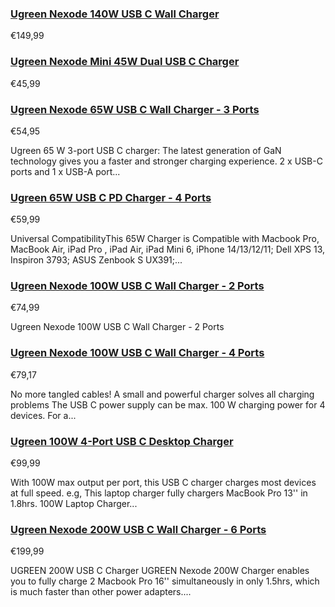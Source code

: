 ### [Ugreen Nexode 140W USB C Wall Charger](https://eu.ugreen.com/products/ugreen-nexode-140w-usb-c-wall-charger) ###

€149,99

### [Ugreen Nexode Mini 45W Dual USB C Charger](https://eu.ugreen.com/products/ugreen-nexode-mini-45w-dual-usb-c-charger) ###

€45,99

### [Ugreen Nexode 65W USB C Wall Charger - 3 Ports](https://eu.ugreen.com/products/ugreen-nexode-65w-usb-c-wall-charger-3-ports) ###

€54,95

Ugreen 65 W 3-port USB C charger: The latest generation of GaN technology gives you a faster and stronger charging experience. 2 x USB-C ports and 1 x USB-A port...

### [Ugreen 65W USB C PD Charger - 4 Ports](https://eu.ugreen.com/products/ugreen-65w-usb-c-pd-charger-4-ports) ###

€59,99

Universal CompatibilityThis 65W Charger is Compatible with Macbook Pro, MacBook Air, iPad Pro , iPad Air, iPad Mini 6, iPhone 14/13/12/11; Dell XPS 13, Inspiron 3793; ASUS Zenbook S UX391;...

### [Ugreen Nexode 100W USB C Wall Charger - 2 Ports](https://eu.ugreen.com/products/ugreen-nexode-100w-usb-c-wall-charger-2-ports) ###

€74,99

Ugreen Nexode 100W USB C Wall Charger - 2 Ports

### [Ugreen Nexode 100W USB C Wall Charger - 4 Ports](https://eu.ugreen.com/products/ugreen-nexode-100w-usb-c-wall-charger) ###

€79,17

No more tangled cables! A small and powerful charger solves all charging problems The USB C power supply can be max. 100 W charging power for 4 devices. For a...

### [Ugreen 100W 4-Port USB C Desktop Charger](https://eu.ugreen.com/products/ugreen-100w-usb-c-desktop-charger) ###

€99,99

With 100W max output per port, this USB C charger charges most devices at full speed. e.g, This laptop charger fully chargers MacBook Pro 13'' in 1.8hrs. 100W Laptop Charger...

### [Ugreen Nexode 200W USB C Wall Charger - 6 Ports](https://eu.ugreen.com/products/ugreen-nexode-200w-usb-c-desktop-charger) ###

€199,99

UGREEN 200W USB C Charger UGREEN Nexode 200W Charger enables you to fully charge 2 Macbook Pro 16'' simultaneously in only 1.5hrs, which is much faster than other power adapters....

